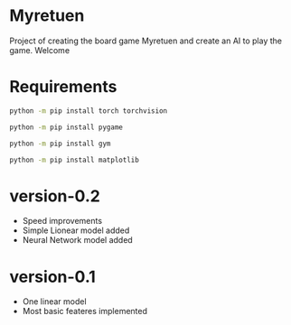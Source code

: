 # Myretuen

Project of creating the board game Myretuen and create an AI to play the game.
Welcome

# Requirements

```bash
python -m pip install torch torchvision
```

```bash
python -m pip install pygame
```

```bash
python -m pip install gym
```

```bash
python -m pip install matplotlib
```

# version-0.2

- Speed improvements
- Simple Lionear model added
- Neural Network model added

# version-0.1

- One linear model
- Most basic feateres implemented
